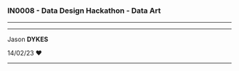 <link rel="stylesheet" href="https://jsndyks.github.io/sg2047/css/sg2047.css">

### IN0008 - Data Design Hackathon - Data Art

<!---
##### Instructions for the task in which you use a **Tableau** workbook to experiment with **Tableau** and generate _Data Art_.
You will _define_ data art by identifying its qualities, and _explain_ whether, where and how your graphic has some of these characteristics.
  --->

---

---

Jason **DYKES**<br/>

14/02/23 ❤️

---

